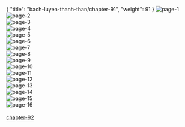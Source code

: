 { "title": "bach-luyen-thanh-than/chapter-91", "weight": 91 }
<img src="bach-luyen-thanh-than_0091_01-e1a05096c5d7d1079d7232cf410cf00b.webp" alt="page-1" origin="http://1.bp.blogspot.com/-kjtCCNY98qY/WMoMj_hnusI/AAAAAAAAao8/7u1uztYhbtcK2vLEsG5pZAvo7XbP0dZuACLcB/s1600/2.jpg?imgmax=0"><br/>
<img src="bach-luyen-thanh-than_0091_02-23e2bf83e7d929c3837acaaf365db554.webp" alt="page-2" origin="http://1.bp.blogspot.com/-dF9Vq9rjdi8/WMoMjxUQpdI/AAAAAAAAapA/47vj-A6_P2Q-rXQPzIyac-v149CK1OeqACLcB/s1600/3.jpg?imgmax=0"><br/>
<img src="bach-luyen-thanh-than_0091_03-33130d151d27d55f2dcc47eeabadd28b.webp" alt="page-3" origin="http://1.bp.blogspot.com/-pAO5MKpOiYs/WMoMkAvMk8I/AAAAAAAAapE/EdS6Usnj-XA_lM_01RGpFlANJqPu8e7vwCLcB/s1600/4.jpg?imgmax=0"><br/>
<img src="bach-luyen-thanh-than_0091_04-bab6e5299f85c8843de4d9e1de451b15.webp" alt="page-4" origin="http://1.bp.blogspot.com/-hGV0QO4IQ7I/WMoMkgp7MQI/AAAAAAAAapI/KPmKiadTxdcYa8k3jJ5N2W3_eECyCFkbACLcB/s1600/5.jpg?imgmax=0"><br/>
<img src="bach-luyen-thanh-than_0091_05-54ca5794fabd4d5d41266ef01cd6c749.webp" alt="page-5" origin="http://1.bp.blogspot.com/-H3JB_k3L--k/WMoMk4spyPI/AAAAAAAAapM/cfFr1FP-v1wcueOp5g5fg7MdC_hKFL43ACLcB/s1600/6.jpg?imgmax=0"><br/>
<img src="bach-luyen-thanh-than_0091_06-dae2724122de58dd76e826c1f7c8e1b5.webp" alt="page-6" origin="http://1.bp.blogspot.com/-3HS4XvNXdo8/WMoMlZkABiI/AAAAAAAAapQ/sgG9rdQ78SseEM2tJPEosG_doupURXf7wCLcB/s1600/7.jpg?imgmax=0"><br/>
<img src="bach-luyen-thanh-than_0091_07-122d702f75b9b13b737494939f3209a4.webp" alt="page-7" origin="http://1.bp.blogspot.com/-73Z4PPakm90/WMoMlv4ulGI/AAAAAAAAapU/nm2xxCglJVwvOX0wbBcf6x7eko_QHDkLQCLcB/s1600/8.jpg?imgmax=0"><br/>
<img src="bach-luyen-thanh-than_0091_08-9878fedecd909248ae77002617a4f8cb.webp" alt="page-8" origin="http://1.bp.blogspot.com/-yoOwuX_EoKs/WMoMl823o5I/AAAAAAAAapY/v4XwIhPW0Kwc_fcBANmoDny1R7vQBM13gCLcB/s1600/9.jpg?imgmax=0"><br/>
<img src="bach-luyen-thanh-than_0091_09-5f2aa20d5934a7c4d15fd86a7b7d595f.webp" alt="page-9" origin="http://1.bp.blogspot.com/-raOBXLUfROs/WMoMgb-pGcI/AAAAAAAAaoc/6sLonhHy1r0-TX79YI-T0EvKQfPmzBP0ACLcB/s1600/10.jpg?imgmax=0"><br/>
<img src="bach-luyen-thanh-than_0091_10-d02e0366246faffe2afd84e233134866.webp" alt="page-10" origin="http://1.bp.blogspot.com/-lnMr7HCLWak/WMoMgSl7qWI/AAAAAAAAaog/SiPlMvtrRU8vVnl7z3X4eTdep17xQUX6ACLcB/s1600/11.jpg?imgmax=0"><br/>
<img src="bach-luyen-thanh-than_0091_11-d334cb827b84b7935ec3086ffa450e84.webp" alt="page-11" origin="http://1.bp.blogspot.com/-NUjL-r05_zM/WMoMhS3e6rI/AAAAAAAAaok/KSoG-WQjL2EFypBOE0eWdYcJZADEZoLnwCLcB/s1600/12.jpg?imgmax=0"><br/>
<img src="bach-luyen-thanh-than_0091_12-f3c5716536dc776061112b8d19ee92b5.webp" alt="page-12" origin="http://1.bp.blogspot.com/-pRNppzBc9Mc/WMoMiJFnVYI/AAAAAAAAaoo/zLxtEtu6oEwp2VBHGP9e8LEJxEfQi0tAACLcB/s1600/13.jpg?imgmax=0"><br/>
<img src="bach-luyen-thanh-than_0091_13-c382f7bfcf4ccf7608c9784ab8fec7af.webp" alt="page-13" origin="http://1.bp.blogspot.com/-KbtrLyEL-Bs/WMoMiToqCWI/AAAAAAAAaos/Yzes061jDd4S8GO5rrclFJwEzZerciizACLcB/s1600/14.jpg?imgmax=0"><br/>
<img src="bach-luyen-thanh-than_0091_14-ac036648e386a2f6dd72678a41ffd52a.webp" alt="page-14" origin="http://1.bp.blogspot.com/-EysFQEyYkOo/WMoMi-s-xSI/AAAAAAAAaow/L0G1AnnjX10lGATw9kbJFys0KaMSwdYAQCLcB/s1600/15.jpg?imgmax=0"><br/>
<img src="bach-luyen-thanh-than_0091_15-9d5a9a3513d8ae20d5bac0663f93b778.webp" alt="page-15" origin="http://1.bp.blogspot.com/-691KMg2Lbsc/WMoMi14nrDI/AAAAAAAAao0/ilYjKRQ-ktYslhroBdEsD7alLMfGNFm_wCLcB/s1600/16.jpg?imgmax=0"><br/>
<img src="bach-luyen-thanh-than_0091_16-1b592265e28526574d99b05544cce19c.webp" alt="page-16" origin="http://1.bp.blogspot.com/-F2z4v6y8P6A/WMoMjJKCYJI/AAAAAAAAao4/JsULXBnDESMchIZ_XU4GrgBoSWytlE1qgCLcB/s1600/17.jpg?imgmax=0"><br/>
<br/><a class="nextchap" href="/bach-luyen-thanh-than/chapter-92">chapter-92</a>
